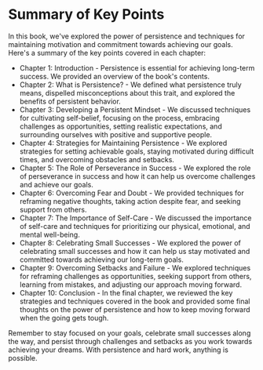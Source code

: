 Summary of Key Points
=============================================

In this book, we've explored the power of persistence and techniques for maintaining motivation and commitment towards achieving our goals. Here's a summary of the key points covered in each chapter:

* Chapter 1: Introduction - Persistence is essential for achieving long-term success. We provided an overview of the book's contents.
* Chapter 2: What is Persistence? - We defined what persistence truly means, dispelled misconceptions about this trait, and explored the benefits of persistent behavior.
* Chapter 3: Developing a Persistent Mindset - We discussed techniques for cultivating self-belief, focusing on the process, embracing challenges as opportunities, setting realistic expectations, and surrounding ourselves with positive and supportive people.
* Chapter 4: Strategies for Maintaining Persistence - We explored strategies for setting achievable goals, staying motivated during difficult times, and overcoming obstacles and setbacks.
* Chapter 5: The Role of Perseverance in Success - We explored the role of perseverance in success and how it can help us overcome challenges and achieve our goals.
* Chapter 6: Overcoming Fear and Doubt - We provided techniques for reframing negative thoughts, taking action despite fear, and seeking support from others.
* Chapter 7: The Importance of Self-Care - We discussed the importance of self-care and techniques for prioritizing our physical, emotional, and mental well-being.
* Chapter 8: Celebrating Small Successes - We explored the power of celebrating small successes and how it can help us stay motivated and committed towards achieving our long-term goals.
* Chapter 9: Overcoming Setbacks and Failure - We explored techniques for reframing challenges as opportunities, seeking support from others, learning from mistakes, and adjusting our approach moving forward.
* Chapter 10: Conclusion - In the final chapter, we reviewed the key strategies and techniques covered in the book and provided some final thoughts on the power of persistence and how to keep moving forward when the going gets tough.

Remember to stay focused on your goals, celebrate small successes along the way, and persist through challenges and setbacks as you work towards achieving your dreams. With persistence and hard work, anything is possible.
